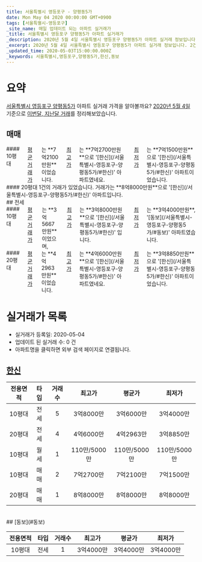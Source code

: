 ```yaml
---
title: 서울특별시 영등포구 - 양평동5가
date: Mon May 04 2020 00:00:00 GMT+0900
tags: [서울특별시-영등포구]
_site_name: 매일 업데이트 되는 아파트 실거래가
_title: 서울특별시 영등포구 양평동5가 아파트 실거래가
_description: 2020년 5월 4일 서울특별시 영등포구 양평동5가 아파트 실거래 정보입니다. 2건 아파트 정보가 있습니다.
_excerpt: 2020년 5월 4일 서울특별시 영등포구 양평동5가 아파트 실거래 정보입니다. 2건 아파트 정보가 있습니다.
_updated_time: 2020-05-03T15:00:00.000Z
_keywords: 서울특별시,영등포구,양평동5가,한신,동보
---
```





# 요약
<ins>서울특별시 영등포구 양평동5가</ins> 아파트 실거래 가격을 알아볼까요? <ins>2020년 5월 4일</ins> 기준으로 <ins>이번달, 지난달 거래</ins>를 정리해보았습니다.

## 매매
<div class="container">
<div class="six columns" markdown="1">
#### 10평대
<ins>평균 거래가</ins>는 **7억2100만원**이었습니다. <ins>최고가</ins>는 **7억2700만원**으로 '[한신](/서울특별시-영등포구-양평동5가/#한신)' 아파트였네요. <ins>최저가</ins>는 **7억1500만원**으로 '[한신](/서울특별시-영등포구-양평동5가/#한신)' 아파트이었습니다.
</div>
<div class="six columns" markdown="1">
#### 20평대
1건의 거래가 있었습니다. 거래가는 **8억8000만원**으로 '[한신](/서울특별시-영등포구-양평동5가/#한신)' 아파트입니다.
</div>
</div>
## 전세
<div class="container">
<div class="six columns" markdown="1">
#### 10평대
<ins>평균 거래가</ins>는 **3억5667만원**이었으며, <ins>최고가</ins>는 **3억8000만원**으로 '[한신](/서울특별시-영등포구-양평동5가/#한신)' 입니다. <ins>최저가</ins>는 **3억4000만원**, '[동보](/서울특별시-영등포구-양평동5가/#동보)' 아파트였습니다.
</div>
<div class="six columns" markdown="1">
#### 20평대
<ins>평균 거래가</ins>는 **4억2963만원**이었습니다. <ins>최고가</ins>는 **4억6000만원**으로 '[한신](/서울특별시-영등포구-양평동5가/#한신)' 아파트였네요. <ins>최저가</ins>는 **3억8850만원**으로 '[한신](/서울특별시-영등포구-양평동5가/#한신)' 아파트이었습니다.
</div>
</div>



# 실거래가 목록
- 실거래가 등록일: 2020-05-04
- 업데이트 된 실거래 수: 0 건
- 아파트명을 클릭하면 외부 검색 페이지로 연결됩니다.

## [한신](#한신)

|전용면적|타입|거래수|최고가|평균가|최저가|
|:---:|:---:|:---:|:---:|:---:|:---:|
|10평대|<span class="deal-type-2">전세</span>|5|3억8000만|3억6000만|3억4000만|
|20평대|<span class="deal-type-2">전세</span>|4|4억6000만|4억2963만|3억8850만|
|10평대|<span class="deal-type-3">월세</span>|1|110만/5000만|110만/5000만|110만/5000만|
|10평대|<span class="deal-type-1">매매</span>|2|7억2700만|7억2100만|7억1500만|
|20평대|<span class="deal-type-1">매매</span>|1|8억8000만|8억8000만|8억8000만|

<br/>
## [동보](#동보)

|전용면적|타입|거래수|최고가|평균가|최저가|
|:---:|:---:|:---:|:---:|:---:|:---:|
|10평대|<span class="deal-type-2">전세</span>|1|3억4000만|3억4000만|3억4000만|

<br/>




